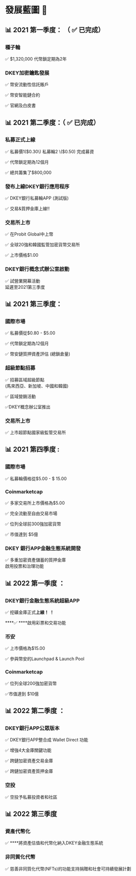 # 發展藍圖 📝

## 📊 2021 第一季度： （  ✅ 已完成） 

### **種子輪** 

✅ $1,320,000 代幣鎖定期為2年 

### **DKEY加密鑰匙發展** 

✅ 幣安流動性信託賬戶 

✅ 幣安智能鏈合約 

✅ 官網及白皮書



## 📊 2021 第二季度：（  ✅ 已完成） 

###  **私募正式上線** 

✅ 私募價1\($0.30\) 私募輪2 \($0.50\) 完成募資 

✅ 代幣鎖定期為12個月 

✅ 總共籌集了$800,000

### **發布上線**DKEY銀行應用程序

✅ DKEY銀行私募輪APP \(測試版\) 

✅ 交易&質押金庫上線!! 

### 交易所上市

✅ 在Probit Global中上幣

✅ 全球20強和韓國監管加密貨幣交易所

✅ 上市價格$1.00

### **DKEY銀行概念式辦公室啟動** 

✅ 試營業開幕活動  
         延遲至2021第三季度

## 📊 2021 第三季度： 

### 國際市場

✅ 私募價從$0.80 - $5.00

✅ 代幣鎖定期為12個月

✅ 幣安鏈質押資產評估 \(總鎖倉量\)

### **超級節點招募** 

✅ 招募區域超級節點   
        \(馬來西亞、新加坡、中國和韓國\)

✅ 區域營銷活動

✅DKEY概念辦公室推出 

### 交易所上市

✅ 上市超節點國家級監管交易所

## 📊 2021 第四季度 : 

### 國際市場

✅ 私募輪價格從$5.00 - $ 15.00

### Coinmarketcap

✅ 多家交易所上市價格為$5.00

✅ 完全流動至自由交易市場

✅ 位列全球前300強加密貨幣

✅ 市值達到 $5億

### DKEY 銀行APP金融生態系統開發 

✅ 多重加密資產儲蓄的質押金庫   
         啟用投票和治理功能

## 📊 2022 第一季度 ：

### DKEY銀行金融生態系統超級APP

✅ 挖礦金庫正式**上線！ ！**

\*\*\*\*✅ ****啟用彩票和交易功能

### 币安

✅ 上市價格為$15.00

✅ 參與幣安的Launchpad & Launch Pool

### **Coinmarketcap** 

✅ 位列全球200強加密貨幣 

✅市值達到 $10億

## 📊 2022 第二季度 ：

### DKEY銀行APP公眾版本

✅ DKEY銀行APP整合成 Wallet Direct 功能

✅ 增強4大金庫關鍵功能

✅ 跨鏈加密資產交易金庫

✅ 跨鏈加密資產質押金庫

### 空投

✅ 空投予私募投資者和社區

## 📊 2022 第三季度

### 資產代幣化

✅ ****將資產估值和代幣化納入DKEY金融生態系統

### 非同質化代幣

✅ 慈善非同質化代幣\(NFTs\)的功能支持捐贈和社會可持續發展計劃

